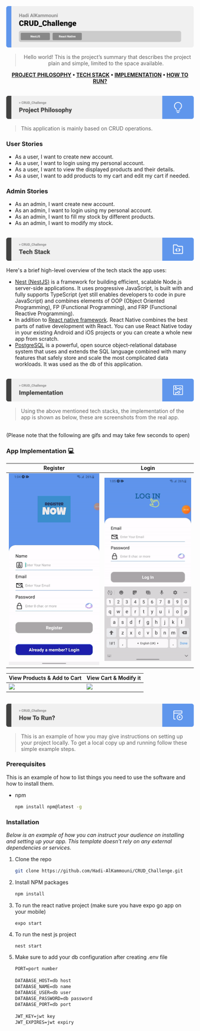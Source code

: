 <img src="./readme/title1.svg"/>

<div align="center">

> Hello world! This is the project’s summary that describes the project plain and simple, limited to the space available.  

**[PROJECT PHILOSOPHY](#-project-philosophy) • [TECH STACK](#-tech-stack) • [IMPLEMENTATION](#-impplementation) • [HOW TO RUN?](#-how-to-run)**
</div>

<br>


<img src="./readme/title2.svg" id="-project-philosophy"/>

> This application is mainly based on CRUD operations.


### User Stories
- As a user, I want to create new account.
- As a user, I want to login using my personal account.
- As a user, I want to view the displayed products and their details.
- As a user, I want to add products to my cart and edit my cart if needed.

### Admin Stories
- As an admin, I want create new account.
- As an admin, I want to login using my personal account.
- As an admin, I want to fill my stock by different products.
- As an admin, I want to modify my stock.

<br>

<img src="./readme/title4.svg" id="-tech-stack"/>

Here's a brief high-level overview of the tech stack the app uses:

- [Nest (NestJS)](https://docs.nestjs.com/) is a framework for building efficient, scalable Node.js server-side applications. It uses progressive JavaScript, is built with and fully supports TypeScript (yet still enables developers to code in pure JavaScript) and combines elements of OOP (Object Oriented Programming), FP (Functional Programming), and FRP (Functional Reactive Programming).
- In addition to [React native framework](https://reactnative.dev/). React Native combines the best parts of native development with React. You can use React Native today in your existing Android and iOS projects or you can create a whole new app from scratch.
- [PostgreSQL](https://www.postgresql.org/docs/) is a powerful, open source object-relational database system that uses and extends the SQL language combined with many features that safely store and scale the most complicated data workloads. It was used as the db of this application.

<br>
<img src="./readme/title5.svg" id="-impplementation"/>

> Using the above mentioned tech stacks, the implementation of the app is shown as below, these are screenshots from the real app.
<br>
(Please note that the following are gifs and may take few seconds to open)

### App Implementation 💻

| Register   | Login  |
| -----------------|-----|
| <img src="./readme/gifs/register.gif"/> | <img src="./readme/gifs/login.gif"/> |

| View Products & Add to Cart   | View Cart & Modify it  |
| -----------------|-----|
| <img src="./readme/gifs/view_item_&_add_them_to_cart.gif"/> | <img src="./readme/gifs/view_cart_&_edit_cart.gif"/> |

<br>

<img src="./readme/title6.svg" id="-how-to-run"/>

> This is an example of how you may give instructions on setting up your project locally.
To get a local copy up and running follow these simple example steps.

### Prerequisites

This is an example of how to list things you need to use the software and how to install them.
* npm
  ```sh
  npm install npm@latest -g
  ```

### Installation

_Below is an example of how you can instruct your audience on installing and setting up your app. This template doesn't rely on any external dependencies or services._

1. Clone the repo
   ```sh
   git clone https://github.com/Hadi-AlKammouni/CRUD_Challenge.git
   ```
2. Install NPM packages
   ```sh
   npm install
   ```
3. To run the react native project (make sure you have expo go app on your mobile)
   ```
   expo start
   ```
4. To run the nest js project
   ```
   nest start
   ```
5. Make sure to add your db configuration after creating .env file
   ```
   PORT=port number

   DATABASE_HOST=db host
   DATABASE_NAME=db name
   DATABASE_USER=db user
   DATABASE_PASSWORD=db password
   DATABASE_PORT=db port

   JWT_KEY=jwt key
   JWT_EXPIRES=jwt expiry
   ```   